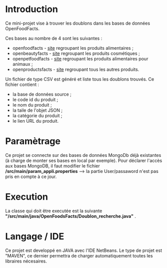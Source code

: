 

# Introduction

Ce mini-projet vise à trouver les doublons dans les bases de données OpenFoodFacts.

Ces bases au nombre de 4 sont les suivantes :
 - openfoodfacts - [site](https://fr.openfoodfacts.org) regroupant les produits alimentaires ;
 - openbeautyfacts - [site](https://fr.openbeautyfacts.org) regroupant les produits cosmétiques ;
 - openpetfoodfacts - [site](https://world.openpetfoodfacts.org) regroupant les produits alimentaires pour animaux ;
 - openproductsfacts - [site](https://fr.openproductsfacts.org) regroupant tous les autres produits.
 
Un fichier de type CSV est généré et liste tous les doublons trouvés. Ce fichier contient :
- la base de données source ;
- le code id du produit ;
- le nom du produit ;
- la taile de l'objet JSON ;
- la catégorie du produit ;
- le lien URL du produit.

# Paramètrage

Ce projet se connecte sur des bases de données MongoDb déjà existantes (à charge de monter ses bases en local par exemple).
Pour déclarer l'accès aux bases MongoDB, il faut modifier le fichier **/src/main/param_appli.properties**
  --> la partie User/passaword n'est pas pris en compte à ce jour.

# Execution
La classe qui doit être executée est la suivante **"/src/main/java/OpenFoodsFacts/Doublon_recherche.java"** .

 # Langage / IDE
Ce projet est developpé en JAVA avec l'IDE NetBeans. Le type de projet est "MAVEN", ce dernier permettra de charger automatiquement toutes les libraires nécesaires.

 
 


